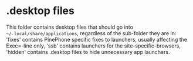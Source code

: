 # .desktop files

This folder contains desktop files that should go into `~/.local/share/applications`, regardless of the sub-folder they are in:
'fixes' contains PinePhone specific fixes to launchers, usually affecting the Exec=-line only,
'ssb' contains launchers for the site-specific-browsers,
'hidden' contains .desktop files to hide unnecessary app launchers.
 
